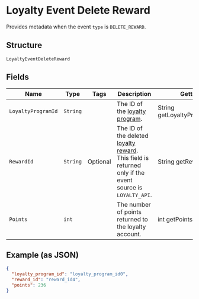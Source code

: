 
# Loyalty Event Delete Reward

Provides metadata when the event `type` is `DELETE_REWARD`.

## Structure

`LoyaltyEventDeleteReward`

## Fields

| Name | Type | Tags | Description | Getter |
|  --- | --- | --- | --- | --- |
| `LoyaltyProgramId` | `String` |  | The ID of the [loyalty program](#type-LoyaltyProgram). | String getLoyaltyProgramId() |
| `RewardId` | `String` | Optional | The ID of the deleted [loyalty reward](#type-LoyaltyReward).<br>This field is returned only if the event source is `LOYALTY_API`. | String getRewardId() |
| `Points` | `int` |  | The number of points returned to the loyalty account. | int getPoints() |

## Example (as JSON)

```json
{
  "loyalty_program_id": "loyalty_program_id0",
  "reward_id": "reward_id4",
  "points": 236
}
```

